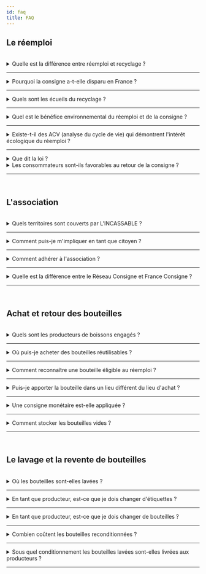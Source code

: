 ```yaml
---
id: faq
title: FAQ
---
```

## Le réemploi

<br/>

<details>
  <summary>Quelle est la différence entre réemploi et recyclage ?</summary>

* Le recyclage concerne toute opération par laquelle des matériaux extraits de déchets sont retraités, soit pour remplir à nouveau leur fonction initiale, soit pour remplir d'autres fonctions. Le recyclage implique une chaîne d’acteurs parfois longue, incluant l’étape de préparation de la matière extraite du flux de déchet, qui devient alors une matière première de recyclage
* Le réemploi désigne toute opération par laquelle des substances, matières ou produits qui ne sont pas des déchets sont utilisés de nouveau pour un usage identique à celui pour lequel ils avaient été conçus

  Lorsque l'on jette une bouteille dans un point d'apport volontaire pour que le verre soit ensuite réduit en calcin, puis refondu pour redevenir une bouteille, c'est du recyclage.
  Lorsque que l'on rapporte une bouteille en magasin pour qu'elle soit collectée puis lavée avant ré-embouteillage, c'est du réemploi.

  Le code de l'environnement définit une hiérarchie du mode de traitement des déchets qui donne la priorité aux solutions de réemploi sur les solutions de recyclage. C'est le principe
  de la prévention des déchets. "Le meilleur déchet est celui qu'on ne produit pas".


![Hiérarchie du mode de traitement des déchets](/img/hierarchie.png)

</details>

<hr/>

<details>
  <summary>Pourquoi la consigne a-t-elle disparu en France ?</summary>
  La consigne a disparu en France dans les années 70 suite à l'apparition de la bouteille en plastique jetable et à la pression des industriels pour externaliser le coût de gestion des déchets vers les collectivités.

  [Le Monde Diplomatique - COMMENT LES INDUSTRIELS ONT ABANDONNÉ LE SYSTÈME DE LA CONSIGNE](https://drive.google.com/file/d/1EOpCjr5iLHCi5QXOfRdK3h_wwozxKxWY/view?usp=sharing).

  Pour faire face à l'afflux sans précédent d'emballages jetables dans les poubelles, un système de Responsabilité Élargie du Producteur (REP) et des filières de recyclage ont peu à peu été mises en place en France. Aujourd'hui le verre est très bien recyclé en France avec un taux de 88%.

</details>

<hr/>

<details>
  <summary>Quels sont les écueils du recyclage ? </summary>

  Le recyclage en France permet de valoriser un grand nombre d'emballages jetables pour éviter l'enfouissement ou l'incinération. Cependant le système n'est pas parfait :
  - Les procédés de recyclage sont très énergivores, il faut fondre le calcin de verre à plus de 1000°C pour fabriquer une bouteille neuve en apportant à chaque fois de la matière première. À l'inverse, il suffit de laver une bouteille à 70°C pour la réutiliser.
  - Les matériaux perdent en qualité à chaque cycle, impossible par exemple de fabriquer une bouteille en verre transparent à partir de verre recyclé.
  - Le marketing par les industriels autour du recyclage et du geste de tri entretient l'illusion d'une économie parfaitement circulaire pour cautionner l'utilisation du jetable.
  - Certains matériaux sont recyclable en théorie mais ne le sont pas en pratique, faute de filière existante. C'est le cas par exemple des fûts en plastique à usage unique. Les metteurs en marché de tels emballages mette en avant le côté "recyclable" pour faire du green washing.

  <br/>

  Pour aller plus loin :
  ![Recyclage le grand enfumage](/img/recyclage-le-grand-enfumage.jpg)


</details>

<hr/>

<details>
  <summary>Quel est le bénéfice environnemental du réemploi et de la consigne ?</summary>

  Le réemploi des emballages permet :
  - D’éviter l’extraction de nouvelles ressources (sable pour le verre, matière fossile pour le plastique). En effet, le recyclage en boucle fermée parfaite n’existe pas, il faut à chaque fois réinjecter des matières premières vierges pour fabriquer de nouveaux emballages. À chaque cycle, une partie de la matière est perdue.
  - D’éviter la production de déchets et donc les effets néfastes liés aux différents modes de traitement des déchets. Dans le circuit des cafés-hôtels-restaurants où 30 à 40% des boissons sont encore consignées pour réemploi, le réemploi des bouteilles permet d’éviter la production de 500 000 tonnes de déchets par an en France.
  - D’éviter les déchets sauvages et ainsi les impacts néfastes sur la biodiversité et la santé humaine.
  - De promouvoir l’agriculture locale et la consommation en circuit court, la performance environnementale des dispositifs de réemploi dépendant, entre autres, des distances de transport.
</details>
<hr/>

<details>
  <summary>Existe-t-il des ACV (analyse du cycle de vie) qui démontrent l'intérêt écologique du réemploi ?</summary>

- Une étude de l’ADEME datant de 2018 et analysant 10 dispositifs de réemploi du verre conclut que sur tous les indicateurs et dispositifs étudiés, le système avec réemploi présente une performance environnementale supérieure ou équivalente au système sans réemploi-réutilisation.
- L’étude Deroche datant de 2009 fait également référence. Elle conclut que le réemploi des bouteilles en verre permet de réduire la consommation d’énergie primaire de 76%, de réduire les émissions de gaz à effet de serre de 79% et de réduire la consommation d’eau de 33% d’eau par rapport au recyclage.
- Un rapport de 2020 de Zero Waste Europe et Reloop en collaboration avec l’université d’Utrecht qui compile 32 analyses de cycle de vie de 11 emballages différents, conclut que les emballages réemployables produisent beaucoup moins de gaz à effet de serre que leurs équivalents à usage unique. Le rapport précise que les bouteilles en verre réemployables génèrent non seulement 85% d’émissions de GES en moins que leurs équivalents à usage unique, mais également 75% en moins que des bouteilles en plastique, et 57% en moins par rapport à des canettes en aluminium.

</details>
<hr/>


<details>
  <summary>Que dit la loi ?</summary>

  La loi AGEC (Anti-gaspillage pour une économie circulaire) :
  - Fixe aux metteurs en marché un objectif de 10% d'emballages réemployés d'ici 2027 et 5% d'ici 2023. [Voir le décret du 8 avril 2022](https://www.legifrance.gouv.fr/jorf/id/JORFTEXT000045536300).
  - Acte la fin progressive de la mise sur le marché d'emballages en plastique à usage unique d'ici en 2040.

</details>

<details>
  <summary>Les consommateurs sont-ils favorables au retour de la consigne ?</summary>

  D'après une étude IPSOS pour Boissons Rafraîchissantes de France, 9 français sur 10 se disent favorables au retour de la consigne. Le généralisation de la consigne était également une proposition de la [convention citoyenne pour le climat](https://propositions.conventioncitoyennepourleclimat.fr/objectif/limiter-le-suremballage-et-lutilisation-du-plastique-a-usage-unique-en-developpant-le-vrac-et-les-consignes-dans-les-lieux-de-distribution/) qui n'a malheureusement pas été traduite "sans filtre" dans le texte de la loi climat et résilience comme l'avait promis le président Macron.

</details>

<hr/>

<br/>

## L'association

<br/>

<details>
  <summary>Quels territoires sont couverts par L'INCASSABLE ?</summary>
  L'INCASSABLE intervient sur les départements des Bouches-du-Rhône (13) et du Vaucluse (84) en coordination avec d'autres projets partenaires : La Consigne de Provence, Ma Bouteille S'appelle Reviens et Oc'Consigne. Nos bureaux sont à Marseille dans le quartier de Vauban.
</details>

<hr/>

<details>
  <summary>Comment puis-je m'impliquer en tant que citoyen ? </summary>
  En tant que citoyen et consommateur, vous avez un rôle important à jouer dans le déploiement de la filière :

  - Préférer la consommation de boissons locales en emballage réutilisable.
  - Encourager votre magasin ou producteur de boisson préféré à rejoindre la filière.
  - Relayer nos posts et nos actus sur les réseaux sociaux.
  - Adhérer à l'association
  - Nous aider ponctuellement en tant que bénévole pour des sessions de tri ou de lavage de bouteilles.
</details>

<hr/>

<details>
  <summary>Comment adhérer à l'association ? </summary>
  Vous pouvez nous soutenir financièrement en adhérant à l'association sur <a href="https://www.helloasso.com/associations/l-incassable" >HelloAsso</a>.
</details>

<hr/>

<details>
  <summary>Quelle est la différence entre le Réseau Consigne et France Consigne ?</summary>
  L'INCASSABLE est membre à la fois du <strong><a href="http://www.reseauconsigne.com/">Réseau Consigne</a></strong> et de <strong>France Consigne</strong>.

  - Le <strong><a href="http://www.reseauconsigne.com/">Réseau Consigne</a></strong> est l'association qui fédère tous les professionnel.les du réemploi des emballages en France (tout emballage confondu). Le Réseau Consigne organise chaque année des rencontres techniques et publie des guides pour le passage au réemploi. Le Réseau Consigne se mobilise également faire avancer la législation en faveur du retour de la consigne.
  - <strong>France Consigne</strong> est un groupement de 10 acteurs en France dont l'objectif est d'apporter des solutions concrètes de réemploi d'emballages au niveau national en s'appuyant sur l'expertise de ses filières locales. L'association représente à elle seule plus de 230 producteurs et 700 points de collecte partenaires et disposent de 5 sites de lavage opérationnels ou en construction. Les membres fondateurs de France Consigne sont Bout à Bout, Rebooteille, Ma Bouteille s'Appelle Reviens, Alpes Consigne, Haut La Consigne, Oc'Consigne, Consign'Up, J'aime mes Bouteilles, La Consigne de Provence et L'INCASSABLE.
</details>

<hr/>
<br/>

## Achat et retour des bouteilles

<br/>

<details>
  <summary>Quels sont les producteurs de boissons engagés ?</summary>
  Vous pouvez retrouver l'ensemble des références disponibles en bouteille réutilisable sur la page <a href="/producteurs">Producteurs engagées</a>
</details>

<hr/>

<details>
  <summary>Où puis-je acheter des bouteilles réutilisables ?</summary>
  Vous pouvez acheter des bouteilles réutilisables chez tous les partenaires de L'INCASSABLE visible sur la <a href="/carte">carte interactive</a>
</details>

<hr/>

<details>
  <summary>Comment reconnaître une bouteille éligible au réemploi ?</summary>

  Les bouteilles éligibles au réemploi sont reconnaissables grâce au Pictogramme national réemploi intégré sur les étiquettes. La présence de ce pictogramme garantit que les bouteilles qui le portent font bien partie de la gamme standard L’Incassable, et que leurs étiquettes ont été adaptées selon le cahier des charges de l’Incassable (notamment avec des étiquettes à colle hydrosolubles qui partent au lavage). Les autres bouteilles qui ne portent pas le pictogramme ne sont malheureusement pas aptes au réemploi : leurs étiquettes ne sont pas lessivables, et les bouteilles ne sont pas forcément standardisées.

  ![pictogramme réemploi](/img/picto-reemploi.png)

</details>

<hr/>

<details>
  <summary>Puis-je apporter la bouteille dans un lieu différent du lieu d'achat ?</summary>
  Oui, les bouteilles peuvent être rapportées chez tous les commerçants partenaires indiqués comme points de collecte sur la <a href="/carte">carte</a>, même si elles ont été achetées ailleurs, pourvu qu’elles portent le pictogramme réemploi.
</details>

<hr/>

<details>
  <summary>Une consigne monétaire est-elle appliquée ?</summary>
  La consigne monétaire n'est actuellement pas appliquée chez les commerçants partenaires mais nous allons bientôt mener un pilote sur quelques magasins pour ensuite déployer la consigne monétaire à l'ensemble du réseau.
</details>

<hr/>

<details>
  <summary>Comment stocker les bouteilles vides ?</summary>
  Les bouteilles doivent être <strong>rincées après utilisation</strong> puis stockées <strong>à l’abri de la lumière</strong> et de l’humidité. Le rinçage permet d’enlever les dépôts au fond de la bouteille (notamment les levures pour les bouteilles de bière) : on optimise ainsi le nettoyage et on évite les nuisibles pendant la période de stockage. En évitant d’exposer les bouteilles aux UV et à l’humidité, la lessivabilité des étiquettes n’est pas altérée.
</details>

<hr/>


<br/>

## Le lavage et la revente de bouteilles

<br/>

<details>
  <summary>Où les bouteilles sont-elles lavées ?</summary>
  Les bouteilles collectées sont lavées chez notre partenaire Ma Bouteille S’appelle Reviens, implanté à côté de Valence (26) et qui est équipé d’une unité de lavage professionnelle répondant aux normes d’hygiène requises.
</details>

<hr/>

<details>
  <summary>En tant que producteur, est-ce que je dois changer d'étiquettes ?</summary>
  Si vous utilisez des étiquettes auto-adhésives, oui (très probablement). Pour garantir un décollement optimal de l’étiquette lors du lavage, nous préconisons des références précises d’étiquettes auto-adhésives à colle hydrosoluble. L'INCASSABLE propose un accompagnement sur mesure pour le choix d'une référence d'étiquette adaptée.
</details>

<hr/>

<details>
  <summary>En tant que producteur, est-ce que je dois changer de bouteilles ?</summary>
  Le Réseau Consigne a publié une gamme standard de bouteilles sur laquelle nous nous appuyons pour homogénéiser le parc d'emballages. Si vous utilisez des modèles de bouteille en dehors de cette gamme, nous vous encourageons à en changer. La standardisation des bouteilles permet qu'une bouteille mise sur le marché par un producteur A soit réutilisée par un producteur B (possiblement après lavage à l'autre bout de la France), tout en limitant les coûts de tri. C'est un facteur clé de performance économique et environnementale des filières de réemploi.
</details>

<hr/>

<details>
  <summary>Combien coûtent les bouteilles reconditionnées ?</summary>
  Nous nous engageons à revendre les bouteilles reconditionnées à un prix égal ou inférieur aux bouteilles neuves.
</details>

<hr/>

<details>
  <summary>Sous quel conditionnement les bouteilles lavées sont-elles livrées aux producteurs ?</summary>
  Les bouteilles lavées sont livrées en palette filmée, comme des bouteilles neuves.
</details>

<hr/>
<br/>
